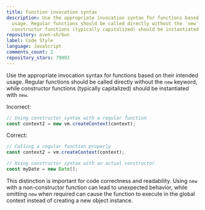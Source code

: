 ```yaml
---
title: Function invocation syntax
description: Use the appropriate invocation syntax for functions based on their intended
  usage. Regular functions should be called directly without the `new` keyword, while
  constructor functions (typically capitalized) should be instantiated with `new`.
repository: oven-sh/bun
label: Code Style
language: JavaScript
comments_count: 2
repository_stars: 79093
---
```


Use the appropriate invocation syntax for functions based on their intended usage. Regular functions should be called directly without the `new` keyword, while constructor functions (typically capitalized) should be instantiated with `new`.

Incorrect:
```javascript
// Using constructor syntax with a regular function
const context2 = new vm.createContext(context);
```

Correct:
```javascript
// Calling a regular function properly
const context2 = vm.createContext(context);

// Using constructor syntax with an actual constructor
const myDate = new Date();
```

This distinction is important for code correctness and readability. Using `new` with a non-constructor function can lead to unexpected behavior, while omitting `new` when required can cause the function to execute in the global context instead of creating a new object instance.